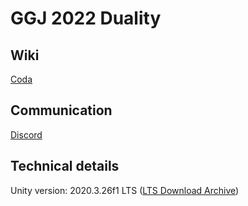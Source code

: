 # GGJ 2022 Duality

## Wiki
[Coda](https://coda.io/d/GGJ2022-Duality_d_VBTZXpKeR/Resources_suqil#_lumbg)

## Communication
[Discord](https://discord.gg/QVRejE4x)


## Technical details
Unity version: 2020.3.26f1 LTS ([LTS Download Archive](https://unity3d.com/unity/qa/lts-releases))
